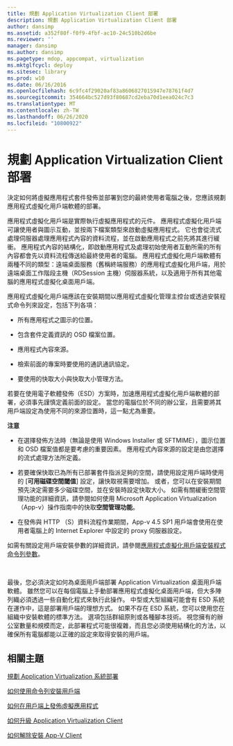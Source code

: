```yaml
---
title: 規劃 Application Virtualization Client 部署
description: 規劃 Application Virtualization Client 部署
author: dansimp
ms.assetid: a352f80f-f0f9-4fbf-ac10-24c510b2d6be
ms.reviewer: ''
manager: dansimp
ms.author: dansimp
ms.pagetype: mdop, appcompat, virtualization
ms.mktglfcycl: deploy
ms.sitesec: library
ms.prod: w10
ms.date: 06/16/2016
ms.openlocfilehash: 6c9fc4f29020af83a8606827015947e78761f4d7
ms.sourcegitcommit: 354664bc527d93f80687cd2eba70d1eea024c7c3
ms.translationtype: MT
ms.contentlocale: zh-TW
ms.lasthandoff: 06/26/2020
ms.locfileid: "10800922"
---
```

# 規劃 Application Virtualization Client 部署


決定如何將虛擬應用程式套件發佈並部署到您的最終使用者電腦之後，您應該規劃應用程式虛擬化用戶端軟體的部署。

應用程式虛擬化用戶端是實際執行虛擬應用程式的元件。 應用程式虛擬化用戶端可讓使用者與圖示互動，並按兩下檔案類型來啟動虛擬應用程式。 它也會從流式處理伺服器處理應用程式內容的資料流程，並在啟動應用程式之前先將其進行緩衝。 應用程式內容的結構化，即啟動應用程式及處理初始使用者互動所需的所有內容都會先以資料流程傳送給最終使用者的電腦。 應用程式虛擬化用戶端軟體有兩種不同的類型：遠端桌面服務（舊稱終端服務）的應用程式虛擬化用戶端，用於遠端桌面工作階段主機（RDSession 主機）伺服器系統，以及適用于所有其他電腦的應用程式虛擬化桌面用戶端。

應用程式虛擬化用戶端應該在安裝期間以應用程式虛擬化管理主控台或透過安裝程式命令列來設定，包括下列各項：

-   所有應用程式之圖示的位置。

-   包含套件定義資訊的 OSD 檔案位置。

-   應用程式內容來源。

-   檢索前面的專案時要使用的通訊通訊協定。

-   要使用的快取大小與快取大小管理方法。

若要在使用電子軟體發佈（ESD）方案時，加速應用程式虛擬化用戶端軟體的部署，必須事先謹慎定義前面的設定。 當您的電腦位於不同的辦公室，且需要將其用戶端設定為使用不同的來源位置時，這一點尤為重要。

**注意**  
-   在選擇發佈方法時（無論是使用 Windows Installer 或 SFTMIME），圖示位置和 OSD 檔案值都是要考慮的重要因素。 應用程式內容來源的設定是由您選擇的流式處理方法所定義。

-   若要確保快取已為所有已部署套件指派足夠的空間，請使用設定用戶端時使用的 [**可用磁碟空間閾值**] 設定，讓快取視需要增加。 或者，您可以在安裝期間預先決定需要多少磁碟空間，並在安裝時設定快取大小。 如需有關緩衝空間管理功能的詳細資訊，請參閱如何使用 Microsoft Application Virtualization （App-v）操作指南中的快取**空間管理功能**。

-   在發佈與 HTTP （S）資料流程作業期間，App-v 4.5 SP1 用戶端會使用在使用者電腦上的 Internet Explorer 中設定的 proxy 伺服器設定。

如需有關設定用戶端安裝參數的詳細資訊，請參閱[應用程式虛擬化用戶端安裝程式命令列參數](application-virtualization-client-installer-command-line-parameters.md)。

 

最後，您必須決定如何為桌面用戶端部署 Application Virtualization 桌面用戶端軟體。 雖然您可以在每個電腦上手動部署應用程式虛擬化桌面用戶端，但大多陣列織必須透過一些自動化程式來執行此操作。 中型或大型組織可能會有 ESD 系統在運作中，這是部署用戶端的理想方式。 如果不存在 ESD 系統，您可以使用您在組織中安裝軟體的標準方法。 選項包括群組原則或各種腳本技術。 視您擁有的辦公室數量和規模而定，此部署程式可能很複雜，而且您必須使用結構化的方法，以確保所有電腦都能以正確的設定來取得安裝的用戶端。

## 相關主題


[規劃 Application Virtualization 系統部署](planning-for-application-virtualization-system-deployment.md)

[如何使用命令列安裝用戶端](how-to-install-the-client-by-using-the-command-line-new.md)

[如何在用戶端上發佈虛擬應用程式](how-to-publish-a-virtual-application-on-the-client.md)

[如何升級 Application Virtualization Client](how-to-upgrade-the-application-virtualization-client.md)

[如何解除安裝 App-V Client](how-to-uninstall-the-app-v-client.md)

 

 





